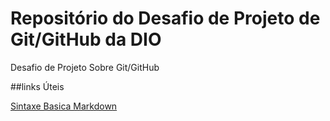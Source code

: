 # Repositório do Desafio de Projeto de Git/GitHub da DIO
Desafio de Projeto Sobre Git/GitHub

##links Úteis

[Sintaxe Basica Markdown](https://www.markdownguide.org/basic-syntax/)
